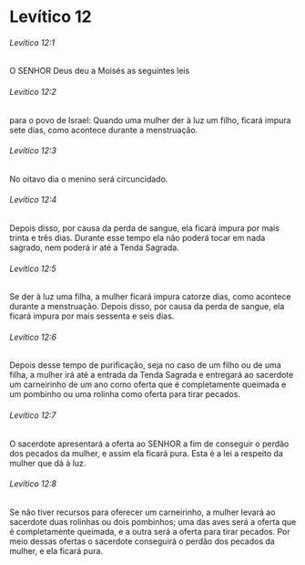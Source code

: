 # Levítico 12

###### Levítico 12:1

O SENHOR Deus deu a Moisés as seguintes leis

###### Levítico 12:2

para o povo de Israel: Quando uma mulher der à luz um filho, ficará impura sete dias, como acontece durante a menstruação.

###### Levítico 12:3

No oitavo dia o menino será circuncidado.

###### Levítico 12:4

Depois disso, por causa da perda de sangue, ela ficará impura por mais trinta e três dias. Durante esse tempo ela não poderá tocar em nada sagrado, nem poderá ir até a Tenda Sagrada.

###### Levítico 12:5

Se der à luz uma filha, a mulher ficará impura catorze dias, como acontece durante a menstruação. Depois disso, por causa da perda de sangue, ela ficará impura por mais sessenta e seis dias.

###### Levítico 12:6

Depois desse tempo de purificação, seja no caso de um filho ou de uma filha, a mulher irá até a entrada da Tenda Sagrada e entregará ao sacerdote um carneirinho de um ano como oferta que é completamente queimada e um pombinho ou uma rolinha como oferta para tirar pecados.

###### Levítico 12:7

O sacerdote apresentará a oferta ao SENHOR a fim de conseguir o perdão dos pecados da mulher, e assim ela ficará pura. Esta é a lei a respeito da mulher que dá à luz.

###### Levítico 12:8

Se não tiver recursos para oferecer um carneirinho, a mulher levará ao sacerdote duas rolinhas ou dois pombinhos; uma das aves será a oferta que é completamente queimada, e a outra será a oferta para tirar pecados. Por meio dessas ofertas o sacerdote conseguirá o perdão dos pecados da mulher, e ela ficará pura.

